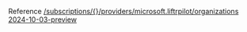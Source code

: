 Reference [/subscriptions/{}/providers/microsoft.liftrpilot/organizations 2024-10-03-preview](/Resources/mgmt-plane/L3N1YnNjcmlwdGlvbnMve30vcHJvdmlkZXJzL21pY3Jvc29mdC5saWZ0cnBpbG90L29yZ2FuaXphdGlvbnM=/2024-10-03-preview.xml)
